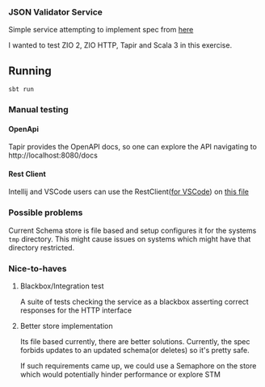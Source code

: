 ### JSON Validator Service

Simple service attempting to implement spec from [here](https://gist.github.com/goodits/20818f6ded767bca465a7c674187223e)

I wanted to test ZIO 2, ZIO HTTP, Tapir and Scala 3 in this exercise.

## Running

```shell
sbt run
```

### Manual testing

#### OpenApi

Tapir provides the OpenAPI docs, so one can explore the API navigating to http://localhost:8080/docs

#### Rest Client

Intellij and VSCode users can use the RestClient([for VSCode](https://marketplace.visualstudio.com/items?itemName=humao.rest-client))
on [this file](./json-validator.http)

### Possible problems

Current Schema store is file based and setup configures it for the systems `tmp` directory.
This might cause issues on systems which might have that directory restricted.

### Nice-to-haves

1. Blackbox/Integration test

   A suite of tests checking the service as a blackbox asserting correct responses for the HTTP interface

2. Better store implementation

   Its file based currently, there are better solutions. Currently, the spec forbids updates to an updated schema(or deletes) so it's pretty safe.
   
   If such requirements came up, we could use a Semaphore on the store which would potentially hinder performance or explore STM